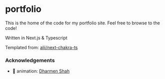 # portfolio

This is the home of the code for my portfolio site. Feel free to browse to the code!

Written in Next.js & Typescript

Templated from: [alii/next-chakra-ts](https://github.com/alii/next-chakra-ts)

### Acknowledgements
- 👋 animation: [Dharmen Shah](https://blog.shhdharmen.me/animation-can-make-wave-much-more-than-emoji)
